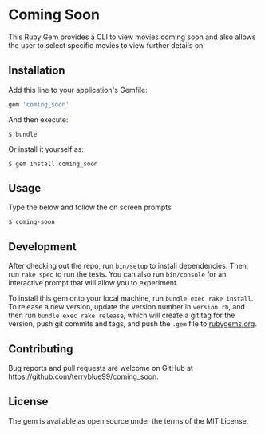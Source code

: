 
# Coming Soon

This Ruby Gem provides a CLI to view movies coming soon and also allows the user to select specific movies to view further details on.

## Installation

Add this line to your application's Gemfile:

```ruby
gem 'coming_soon'
```

And then execute:

    $ bundle

Or install it yourself as:

    $ gem install coming_soon

## Usage

Type the below and follow the on screen prompts

	$ coming-soon

## Development

After checking out the repo, run `bin/setup` to install dependencies. Then, run `rake spec` to run the tests. You can also run `bin/console` for an interactive prompt that will allow you to experiment.

To install this gem onto your local machine, run `bundle exec rake install`. To release a new version, update the version number in `version.rb`, and then run `bundle exec rake release`, which will create a git tag for the version, push git commits and tags, and push the `.gem` file to [rubygems.org](https://rubygems.org).

## Contributing

Bug reports and pull requests are welcome on GitHub at https://github.com/terryblue99/coming_soon.

## License

The gem is available as open source under the terms of the MIT License.